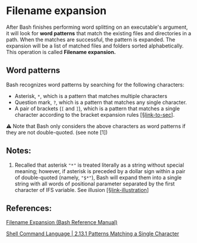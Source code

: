 # Filename expansion

After Bash finishes performing word splitting on an executable's argument, it will look for **word patterns** that match the existing files and directories in a path. 
When the matches are successful, the pattern is expanded. The expansion will be a list of matched files and folders sorted alphabetically. This operation is called **Filename expansion.**

## Word patterns

Bash recognizes word patterns by searching for the following characters:

- Asterisk, `*`, which is a pattern that matches multiple characters
- Question mark, `?`, which is a pattern that matches any single character.
- A pair of brackets (`[` and `]`), which is a pattern that matches a single character according to the bracket expansion rules [[§link-to-sec](./bracket-expansion/README.md)].

:warning: Note that Bash only considers the above characters as word patterns if they are not double-quoted. (see note [1]) 



## Notes:
1. Recalled that asterisk `"*"` is treated literally as a string without special meaning; however, if asterisk is preceded by a dollar sign within a pair of double-quoted (namely, `"$*"`), Bash will expand them into a single string with all words of positional parameter separated by the first character of IFS variable. See illusion [[§link-illustration](./ipynb--double-quoted-asterisk/index.ipynb)]



## References: 

[Filename Expansion (Bash Reference Manual)](https://www.gnu.org/software/bash/manual/html_node/Filename-Expansion.html) 

[Shell Command Language | 2.13.1 Patterns Matching a Single Character](https://pubs.opengroup.org/onlinepubs/007904975/utilities/xcu_chap02.html#tag_02_13) 
